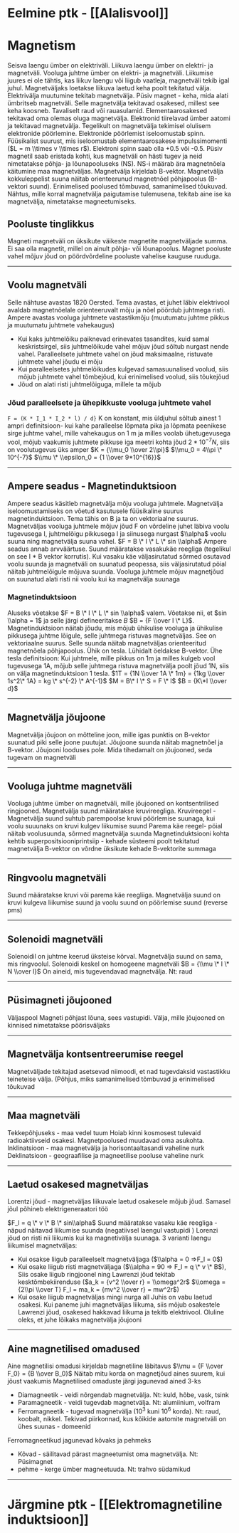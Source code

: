 # Eelmine ptk - [[Alalisvool]]
# Magnetism
Seisva laengu ümber on elektriväli. Liikuva laengu ümber on elektri- ja magnetväli. Vooluga juhtme ümber on elektri- ja magnetväli. Liikumise juures ei ole tähtis, kas liikuv laengu või liigub vaatleja, magnetväli tekib igal juhul. Magnetväljaks loetakse liikuva laetud keha poolt tekitatud välja. Elektrivälja muutumine tekitab magnetvälja. Püsiv magnet - keha, mida alati ümbritseb magnetväli. Selle magnetvälja tekitavad osakesed, millest see keha koosneb. Tavaliselt raud või rauasulamid. Elementaarosakesed tekitavad oma olemas oluga magnetvälja. Elektronid tiirelavad ümber aatomi ja tekitavad magnetvälja. Tegelikult on magnetvälja tekimisel olulisem elektronide pöörlemine. Elektronide pöörlemist iseloomustab spinn. Füüsikalist suurust, mis iseloomustab elementaarosakese impulssimomenti ($L = m \\times v \\times r$). Elektroni spinn saab olla +0.5 või -0.5. Püsiv magnetil saab eristada kohti, kus magnetväli on hästi tugev ja neid nimetatakse põhja- ja lõunapooluseks (NS). NS-i määrab ära magnetnõela käitumine maa magnetväljas. Magnetvälja kirjeldab B-vektor. Magnetvälja kokkuleppelist suuna näitab orienteerunud magnetnõel põhjapoolus (B-vektori suund). Erinimelised poolused tõmbuvad, samanimelised tõukuvad. Nähtus, mille korral magnetvälja paigutamise tulemusena, tekitab aine ise ka magnetvälja, nimetatakse magneetumiseks.

## Pooluste tinglikkus

Magneti magnetväli on üksikute väikeste magnetite magnetväljade summa. Ei saa olla magnetit, millel on ainult põhja- või lõunapoolus. Magnet pooluste vahel mõjuv jõud on pöördvõrdeline pooluste vahelise kauguse ruuduga.

---

## Voolu magnetväli
Selle nähtuse avastas 1820 Oersted. Tema avastas, et juhet läbiv elektrivool avaldab magnetnõelale orienteeruvalt mõju ja nõel pöördub juhtmega risti. Ampere avastas vooluga juhtmete vastastikmõju (muutumatu juhtme pikkus ja muutumatu juhtmete vahekaugus)

* Kui kaks juhtmelõiku paiknevad erinevates tasandites, kuid samal keskristsirgel, siis juhtmelõikude vahel mõjuv jõud sõltub nurgast nende vahel. Paralleelsete juhtmete vahel on jõud maksimaalne, ristuvate juhtmete vahel jõudu ei mõju
* Kui paralleelsetes juhtmelõikudes kulgevad samasuunalised voolud, siis mõjub juhtmete vahel tõmbejõud, kui erinimelised voolud, siis tõukejõud
* Jõud on alati risti juhtmelõiguga, millele ta mõjub

### Jõud paralleelsete ja ühepikkuste vooluga juhtmete vahel

`F = (K * I_1 * I_2 * l) / d}` K on konstant, mis üldjuhul sõltub ainest 1 ampri definitsioon- kui kahe paralleelse lõpmata pika ja lõpmata peenikese sirge juhtme vahel, mille vahekaugus on 1 m ja milles voolab ühetugevusega vool, mõjub vaakumis juhtmete pikkuse iga meetri kohta jõud $2*10^{-7}N$, siis on voolutugevus üks amper $K = {\\mu_0 \\over 2\\pi}$ $\\mu_0 = 4\\pi \* 10^{-7}$ $\\mu \* \\epsilon_0 = {1 \\over 9*10^{16}}$

---

## Ampere seadus - Magnetinduktsioon
Ampere seadus käsitleb magnetvälja mõju vooluga juhtmele. Magnetvälja iseloomustamiseks on võetud kasutusele füüsikaline suurus magnetinduktsioon. Tema tähis on B ja ta on vektoriaalne suurus.
Magnetväljas vooluga juhtmele mõjuv jõud F on võrdeline juhet läbiva voolu tugevusega I, juhtmelõigu pikkusega l ja siinusega nurgast $\\alpha$ voolu suuna ning magnetvälja suuna vahel. $F = B \* I \* L \* sin \\alpha$
Ampere seadus annab arvväärtuse. Suund määratakse vasakukäe reegliga (tegelikul on see I \* B vektor korrutis). Kui vasaku käe väljasirutatud sõrmed osutavad voolu suunda ja magnetväli on suunatud peopessa, siis väljasirutatud pöial näitab juhtmelõigule mõjuva suunda. Vooluga juhtmele mõjuv magnetjõud on suunatud alati risti nii voolu kui ka magnetvälja suunaga

### Magnetinduktsioon
Aluseks võetakse $F = B \* I \* L \* sin \\alpha$ valem. Võetakse nii, et $sin \\alpha = 1$ ja selle järgi defineeritakse $B$ $B = {F \\over I \* L}$. Magnetinduktsioon näitab jõudu, mis mõjub ühikulise vooluga ja ühikulise pikkusega juhtme lõigule, selle juhtmega ristuvas magnetväljas. See on vektoriaalne suurus. Selle suunda näitab magnetväljas orienteeritud magnetnõela põhjapoolus. Ühik on tesla. Lühidalt öeldakse B-vektor.
Ühe tesla definitsioon: Kui juhtmele, mille pikkus on 1m ja milles kulgeb vool tugevusega 1A, mõjub selle juhtmega ristuva magnetvälja poolt jõud 1N, siis on välja magnetinduktsioon 1 tesla. $1T = {1N \\over 1A \* 1m} = {1kg \\over 1s^2\* 1A} = kg \* s^{-2} \* A^{-1}$
$M = B\* I \* S = F \* l$
$B = {K\*I \\over d}$

---

## Magnetvälja jõujoone
Magnetvälja jõujoon on mõtteline joon, mille igas punktis on B-vektor suunatud piki selle joone puutujat. Jõujoone suunda näitab magnetnõel ja B-vektor. Jõujooni looduses pole. Mida tihedamalt on jõujooned, seda tugevam on magnetväli

---

## Vooluga juhtme magnetväli
Vooluga juhtme ümber on magnetväli, mille jõujooned on kontsentrilised ringjooned. Magnetvälja suund määratakse kruvireegliga.
Kruvireegel - Magnetvälja suund suhtub parempoolse kruvi pöörlemise suunaga, kui voolu suuunaks on kruvi kulgev liikumise suund
Parema käe reegel- pöial näitab voolusuunda, sõrmed magnetvälja suunda
Magnetinduktsiooni kohta kehtib superpositsiooniprintsiip - kehade süsteemi poolt tekitatud magnetvälja B-vektor on võrdne üksikute kehade B-vektorite summaga

---

## Ringvoolu magnetväli
Suund määratakse kruvi või parema käe reegliiga. Magnetvälja suund on kruvi kulgeva liikumise suund ja voolu suund on pöörlemise suund (reverse pms)

---

## Solenoidi magnetväli
Solenoidil on juhtme keerud üksteise kõrval. Magnetvälja suund on sama, mis ringvoolul. Solenoidi keskel on homogeene magnetväli
$B = {\\mu \* I \* N \\over l}$
On aineid, mis tugevendavad magnetvälja. Nt: raud

---

## Püsimagneti jõujooned
Väljaspool Magneti põhjast lõuna, sees vastupidi. Välja, mille jõujooned on kinnised nimetatakse pöörisväljaks

---

## Magnetvälja kontsentreerumise reegel
Magnetväljade tekitajad asetsevad niimoodi, et nad tugevdaksid vastastikku teineteise välja. (Põhjus, miks samanimelised tõmbuvad ja erinimelised tõukuvad

---

## Maa magnetväli
Tekkepõhjuseks - maa vedel tuum
Hoiab kinni kosmosest tulevaid radioaktiivseid osakesi.
Magnetpoolused muudavad oma asukohta.
Inklinatsioon - maa magnetvälja ja horisontaaltasandi vaheline nurk
Deklinatsioon - geograafilise ja magneetilise pooluse vaheline nurk

---

## Laetud osakesed magnetväljas
Lorentzi jõud - magnetväljas liikuvale laetud osakesele mõjub jõud. Samasel jõul põhineb elektrigeneraatori töö

$F_l = q \* v \* B \* sin\\alpha$
Suund määratakse vasaku käe reegliga - näpud näitavad liikumise suunda (negatiivsel laengul vastupidi )
Lorenzi jõud on risti nii liikumis kui ka magnetivälja suunaga.
3 varianti laengu liikumisel magnetväljas:

* Kui osakse liigub paralleelselt magnetväljaga ($\\alpha = 0 =>F_l = 0$)
* Kui osake liigub risti magnetväljaga ($\\alpha = 90 => F_l = q \* v \* B$), Siis osake liigub ringjoonel ning Lawrenzi jõud tekitab kesktõmbekiirenduse ($a_k = {v^2 \\over r} = \\omega^2r$ $\\omega = {2\\pi \\over T} F_l = ma_k = {mv^2 \\over r} = mw^2r$)
* Kui osake liigub magnetväljas mingi nurga all
  Juhis on vabu laetud osakesi. Kui paneme juhi magnetväljas liikuma, siis mõjub osakestele Lawrenzi jõud, osakesed hakkavad liikuma ja tekitb elektrivool. Oluline oleks, et juhe lõikaks magnetvälja jõujooni

---

## Aine magnetilised omadused
Aine magnetilisi omadusi kirjeldab magnetiline läbitavus $\\mu = {F \\over F_0} = {B \\over B_0}$ Näitab mitu korda on magnetjõud aines suurem, kui jõust vaakumis Magnetilised omaduste järgi jagunevad ained 3-ks

* Diamagneetik - veidi nõrgendab magnetvälja. Nt: kuld, hõbe, vask, tsink
* Paramagneetik - veidi tugevdab magnetvälja. Nt: alumiinium, volfram
* Ferromagneetik - tugevad magnetvälja ($10^3$ kuni $10^6$ korda). Nt: raud, koobalt, nikkel. Tekivad piirkonnad, kus kõikide aatomite magnetväli on ühes suunas - domeenid

Ferromagneetikud jagunevad kõvaks ja pehmeks

* Kõvad - säilitavad pärast magneetumist oma magnetvälja. Nt: Püsimagnet
* pehme - kerge ümber magneetuuda. Nt: trahvo südamikud

---
# Järgmine ptk - [[Elektromagnetiline induktsioon]]